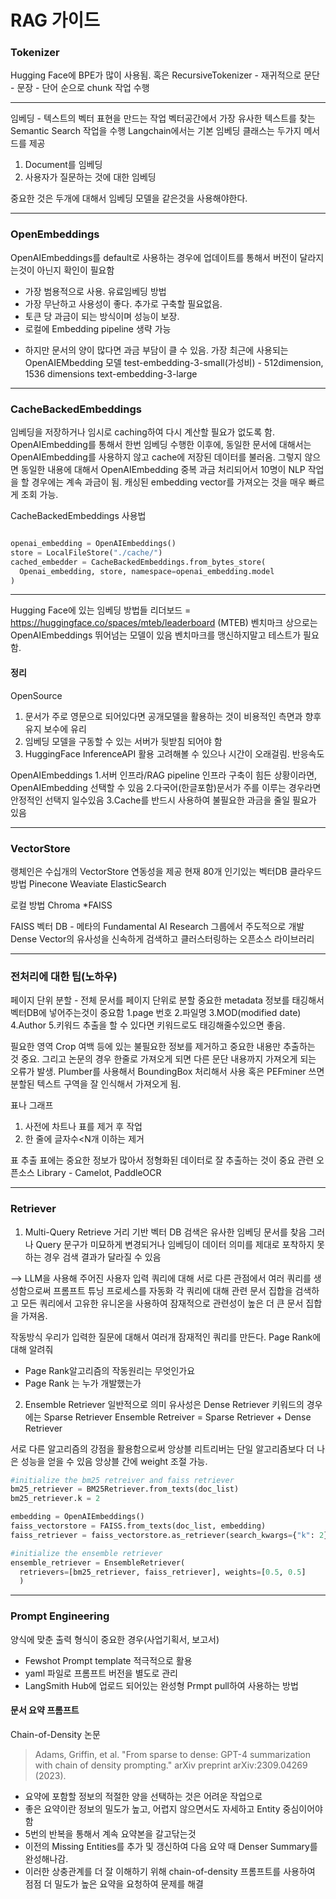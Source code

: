 # RAG 가이드

### Tokenizer

Hugging Face에 BPE가 많이 사용됨.
혹은 RecursiveTokenizer - 재귀적으로 문단 - 문장 - 단어 순으로 chunk 작업 수행

--------------------

임베딩 - 텍스트의 벡터 표현을 만드는 작업
벡터공간에서 가장 유사한 텍스트를 찾는 Semantic Search 작업을 수행
Langchain에서는 기본 임베딩 클래스는 두가지 메서드를 제공
1. Document를 임베딩
2. 사용자가 질문하는 것에 대한 임베딩

중요한 것은 두개에 대해서 임베딩 모델을 같은것을 사용해야한다.

------------------

### OpenEmbeddings

OpenAIEmbeddings를 default로 사용하는 경우에 업데이트를 통해서 버전이 달라지는것이 아닌지 확인이 필요함

+ 가장 범용적으로 사용. 유료임베딩 방법
+ 가장 무난하고 사용성이 좋다. 추가로 구축할 필요없음.
+ 토큰 당 과금이 되는 방식이며 성능이 보장. 
+ 로컬에 Embedding pipeline 생략 가능
- 하지만 문서의 양이 많다면 과금 부담이 클 수 있음.
가장 최근에 사용되는 OpenAIEMbedding 모델
  test-embedding-3-small(가성비) - 512dimension, 1536 dimensions
  text-embedding-3-large
  
--------------------

### CacheBackedEmbeddings

임베딩을 저장하거나 임시로 caching하여 다시 계산할 필요가 없도록 함.
OpenAIEmbedding를 통해서 한번 임베딩 수행한 이후에, 동일한 문서에 대해서는 OpenAIEmbedding를 사용하지 않고 cache에 저장된 데이터를 불러옴.
그렇지 않으면 동일한 내용에 대해서 OpenAIEmbedding 중복 과금 처리되어서 10명이 NLP 작업을 할 경우에는 계속 과금이 됨.
캐싱된 embedding vector를 가져오는 것을 매우 빠르게 조회 가능.

CacheBackedEmbeddings 사용법

```python

openai_embedding = OpenAIEmbeddings()
store = LocalFileStore("./cache/")
cached_embedder = CacheBackedEmbeddings.from_bytes_store(
  Openai_embedding, store, namespace=openai_embedding.model
)

```

--------------------

Hugging Face에 있는 임베딩 방법들
리더보드 = https://huggingface.co/spaces/mteb/leaderboard
(MTEB) 벤치마크 상으로는 OpenAIEmbeddings 뛰어넘는 모델이 있음
벤치마크를 맹신하지말고 테스트가 필요함.

#### 정리

OpenSource
1. 문서가 주로 영문으로 되어있다면 공개모델을 활용하는 것이 비용적인 측면과 향후 유지 보수에 유리
2. 임베딩 모델을 구동할 수 있는 서버가 뒷받침 되어야 함
3. HuggingFace InferenceAPI 활용 고려해볼 수 있으나 시간이 오래걸림. 반응속도

OpenAIEmbeddings
1.서버 인프라/RAG pipeline 인프라 구축이 힘든 상황이라면, OpenAIEmbedding 선택할 수 있음
2.다국어(한글포함)문서가 주를 이루는 경우라면 안정적인 선택지 일수있음
3.Cache를 반드시 사용하여 불필요한 과금을 줄일 필요가 있음

-----------------------

### VectorStore

랭체인은 수십개의 VectorStore 연동성을 제공 현재 80개
인기있는 벡터DB
클라우드 방법
Pinecone
Weaviate
ElasticSearch

로컬 방법
Chroma
*FAISS

FAISS 벡터 DB - 메타의 Fundamental AI Research 그룹에서 주도적으로 개발
Dense Vector의 유사성을 신속하게 검색하고 클러스터링하는 오픈소스 라이브러리

---------------------

### 전처리에 대한 팁(노하우)

페이지 단위 분할 - 전체 문서를 페이지 단위로 분할
중요한 metadata 정보를 태깅해서 벡터DB에 넣어주는것이 중요함
1.page 번호
2.파일명
3.MOD(modified date)
4.Author
5.키워드 추출을 할 수 있다면 키워드로도 태깅해줄수있으면 좋음.

필요한 영역 Crop
여백 등에 있는 불필요한 정보를 제거하고 중요한 내용만 추출하는 것 중요.
그리고 논문의 경우 한줄로 가져오게 되면 다른 문단 내용까지 가져오게 되는 오류가 발생.
Plumber를 사용해서 BoundingBox 처리해서 사용
혹은 PEFminer 쓰면 분할된 텍스트 구역을 잘 인식해서 가져오게 됨.

표나 그래프
1. 사전에 차트나 표를 제거 후 작업
2. 한 줄에 글자수<N개 이하는 제거

표 추출
표에는 중요한 정보가 많아서 정형화된 데이터로 잘 추출하는 것이 중요
관련 오픈소스 Library - Camelot, PaddleOCR


-----

### Retriever

1. Multi-Query Retrieve
거리 기반 벡터 DB 검색은 유사한 임베딩 문서를 찾음
그러나 Query 문구가 미묘하게 변경되거나 임베딩이 데이터 의미를 제대로 포착하지 못하는 경우 검색 결과가 달라질 수 있음

--> LLM을 사용해 주어진 사용자 입력 쿼리에 대해 서로 다른 관점에서 여러 쿼리를 생성함으로써 프롬프트 튜닝 프로세스를 자동화
각 쿼리에 대해 관련 문서 집합을 검색하고 모든 쿼리에서 고유한 유니온을 사용하여 잠재적으로 관련성이 높은 더 큰 문서 집합을 가져옴.

작동방식
우리가 입력한 질문에 대해서 여러개 잠재적인 쿼리를 만든다.
Page Rank에 대해 알려줘
+ Page Rank알고리즘의 작동원리는 무엇인가요
+ Page Rank 는 누가 개발했는가

2. Ensemble Retriever
일반적으로 의미 유사성은 Dense Retriever
키워드의 경우에는 Sparse Retriever
Ensemble Retreiver = Sparse Retriever + Dense Retriever

서로 다른 알고리즘의 강점을 활용함으로써 앙상블 리트리버는 단일 알고리즘보다 더 나은 성능을 얻을 수 있음
앙상블 간에 weight 조절 가능.

```python
#initialize the bm25 retreiver and faiss retriever
bm25_retriever = BM25Retriever.from_texts(doc_list)
bm25_retriever.k = 2

embedding = OpenAIEmbeddings()
faiss_vectorstore = FAISS.from_texts(doc_list, embedding)
faiss_retriever = faiss_vectorstore.as_retriever(search_kwargs={"k": 2})

#initialize the ensemble retriever
ensemble_retriever = EnsembleRetriever(
  retrievers=[bm25_retriever, faiss_retriever], weights=[0.5, 0.5]
  )
```


----------------------------

### Prompt Engineering

양식에 맞춘 출력 형식이 중요한 경우(사업기획서, 보고서)
+ Fewshot Prompt template 적극적으로 활용
+ yaml 파일로 프롬프트 버전을 별도로 관리
+ LangSmith Hub에 업로드 되어있는 완성형 Prmpt pull하여 사용하는 방법

#### 문서 요약 프롬프트

Chain-of-Density 논문
> Adams, Griffin, et al. "From sparse to dense: GPT-4 summarization with chain of density prompting." arXiv preprint arXiv:2309.04269 (2023).

+ 요약에 포함할 정보의 적절한 양을 선택하는 것은 어려운 작업으로
+ 좋은 요약이란 정보의 밀도가 높고, 어렵지 않으면서도 자세하고 Entity 중심이어야함
+ 5번의 반복을 통해서 계속 요약본을 갈고닦는것
+ 이전의 Missing Entities를 추가 및 갱신하여 다음 요약 때 Denser Summary를 완성해나감.
+ 이러한 상충관계를 더 잘 이해하기 위해 chain-of-density 프롬프트를 사용하여 점점 더 밀도가 높은 요약을 요청하여 문제를 해결

